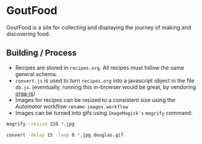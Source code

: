 # GoutFood

GoutFood is a site for collecting and displaying the journey of making and
discovering food.


## Building / Process 

- Recipes are stored in `recipes.org`. All recipes must follow the same general schema.
- `convert.js` is used to turn `recipes.org` into a javascript object in the
  file `db.js`. (eventually, running this in-browser would be great, by
  vendoring [orga-js](https://github.com/xiaoxinghu/orgajs))
- Images for recipes can be resized to a consistent size using the _Automator_
  workflow  `rename-images.workflow`
- Images can be turned into gifs using `ImageMagick's` `mogrify` command:

```sh
mogrify -resize 320 *.jpg 

convert -delay 15 -loop 0 *.jpg douglas.gif
```
  

